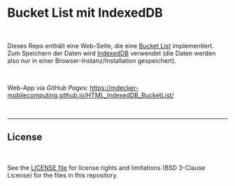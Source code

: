 # Bucket List mit IndexedDB #

<br>

Dieses Repo enthält eine Web-Seite, die eine [Bucket List](https://www.brigitte.de/liebe/persoenlichkeit/bucket-list--152-ideen-fuer-unvergessliche-life-goals-13526550.html#was-ist-eine-bucket-list)
implementiert.
Zum Speichern der Daten wird [IndexedDB](https://www.ionos.de/digitalguide/websites/web-entwicklung/indexeddb/)
verwendet (die Daten werden also nur in einer Browser-Instanz/Installation gespeichert).

<br>

Web-App via *GitHub Pages*: https://mdecker-mobilecomputing.github.io/HTML_IndexedDB_BucketList/

<br>

----

## License ##

<br>

See the [LICENSE file](LICENSE.md) for license rights and limitations (BSD 3-Clause License) for the files in this repository.

<br>
